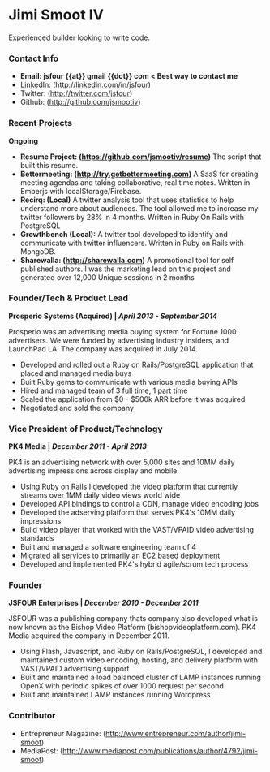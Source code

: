# Jimi Smoot IV 
Experienced builder looking to write code.

### Contact Info
- **Email: jsfour {{at}} gmail {{dot}} com < Best way to contact me**
- LinkedIn: (http://linkedin.com/in/jsfour)
- Twitter: (http://twitter.com/jsfour)
- Github: (http://github.com/jsmootiv)

### Recent Projects
**Ongoing**

- **Resume Project: (https://github.com/jsmootiv/resume)** The script that built this resume.
- **Bettermeeting: (http://try.getbettermeeting.com)** A SaaS for creating meeting agendas and taking collaborative, real time notes. Written in Emberjs with localStorage/Firebase.
- **Recirq: (Local)** A twitter analysis tool that uses statistics to help understand more about audiences. The tool allowed me to increase my twitter followers by 28% in 4 months. Written in Ruby On Rails with PostgreSQL
- **Growthbench (Local):** A twitter tool developed to identify and communicate with twitter influencers. Written in Ruby on Rails with MongoDB.
- **Sharewalla: (http://sharewalla.com)** A promotional tool for self published authors. I was the marketing lead on this project and generated over 12,000 Unique sessions in 2 months

### Founder/Tech & Product Lead
**Prosperio Systems (Acquired) | _April 2013 - September 2014_**

Prosperio was an advertising media buying system for Fortune 1000 advertisers. We were funded by advertising industry insiders, and LaunchPad LA. The company was acquired in July 2014.

- Developed and rolled out a Ruby on Rails/PostgreSQL application that placed and managed media buys
- Built Ruby gems to communicate with various media buying APIs
- Hired and managed team of 3 full time, 1 part time
- Scaled the application from $0 - $500k ARR before it was acquired
- Negotiated and sold the company


### Vice President of Product/Technology
**PK4 Media | _December 2011 - April 2013_**

PK4 is an advertising network with over 5,000 sites and 10MM daily advertising impressions across display and mobile.

- Using Ruby on Rails I developed the video platform that currently streams over 1MM daily video views world wide
- Developed API bindings to control a CDN, manage video encoding jobs
- Developed the adserving platform that serves PK4's 10MM daily impressions
- Build video player that worked with the VAST/VPAID video advertising standards
- Built and managed a software engineering team of 4
- Migrated all services to primarily an EC2 based deployment
- Developed and implemented PK4's hybrid agile/scrum tech process


### Founder
**JSFOUR Enterprises | _December 2010 - December 2011_**

JSFOUR was a publishing company thats company also developed what is now known as the Bishop Video Platform (bishopvideoplatform.com). PK4 Media acquired the company in December 2011.
  
- Using Flash, Javascript, and Ruby on Rails/PostgreSQL, I developed and maintained custom video encoding, hosting, and delivery platform with VAST/VPAID advertising support
- Built and maintained a load balanced cluster of LAMP instances running OpenX with periodic spikes of over 1000 request per second
- Built and maintained LAMP instances running Wordpress

### Contributor 
- Entrepreneur Magazine: (http://www.entrepreneur.com/author/jimi-smoot)
- MediaPost: (http://www.mediapost.com/publications/author/4792/jimi-smoot)